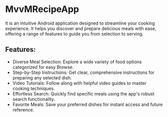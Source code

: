 # MvvMRecipeApp
It is an intuitive Android application designed to streamline your cooking experience. It helps you discover and prepare delicious meals with ease, offering a range of features to guide you from selection to serving.

## Features:
- Diverse Meal Selection: Explore a wide variety of food options categorized for easy Browse.
- Step-by-Step Instructions: Get clear, comprehensive instructions for preparing any selected dish.
- Video Tutorials: Follow along with helpful video guides to master cooking techniques.
- Effortless Search: Quickly find specific meals using the app's robust search functionality.
- Favorite Meals: Save your preferred dishes for instant access and future reference.
